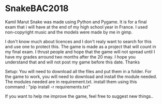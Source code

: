 # SnakeBAC2018
Kamil Marut
Snake was made using Python and Pygame. It is for a final exam that i will have at the end of my high school year in France.
I used non-copyright music and the models were made by me in gimp.

I don't know much about licences and I don't realy want to search for this and use one to protect this. The game is made as a project that will count in my final exam. I thrust people and hope that the game will not spread until I have my grades arround two months after the 20 may. I hope you understand that and will not post my game before this date. Thanks



Setup:
You will need to download all the files and put them in a folder.
For the game to work, you will need to download and install the module needed. The modules needed are in requirement.txt.
install them using this command : "pip install -r requirements.txt"

If you want to help me improve the game, feel free to suggest new things..
